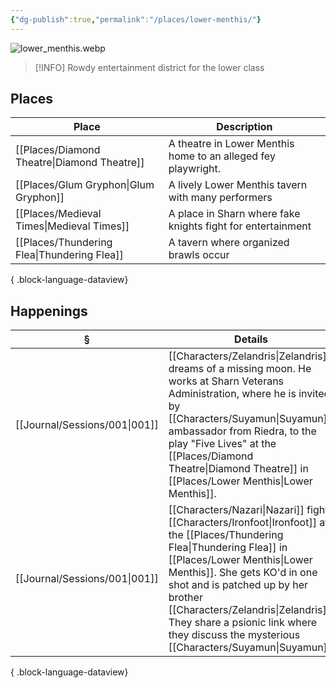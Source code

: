 ```yaml
---
{"dg-publish":true,"permalink":"/places/lower-menthis/"}
---
```


![lower_menthis.webp](/img/user/z_attachments/lower_menthis.webp)
> [!INFO] Rowdy entertainment district for the lower class
## Places
| Place                                          | Description                                                   |
| ---------------------------------------------- | ------------------------------------------------------------- |
| [[Places/Diamond Theatre\|Diamond Theatre]] | A theatre in Lower Menthis home to an alleged fey playwright. |
| [[Places/Glum Gryphon\|Glum Gryphon]]       | A lively Lower Menthis tavern with many performers            |
| [[Places/Medieval Times\|Medieval Times]]   | A place in Sharn where fake knights fight for entertainment   |
| [[Places/Thundering Flea\|Thundering Flea]] | A tavern where organized brawls occur                         |

{ .block-language-dataview}
## Happenings
| §                                | Details                                                                                                                                                                                                                            |
| -------------------------------- | ---------------------------------------------------------------------------------------------------------------------------------------------------------------------------------------------------------------------------------- |
| [[Journal/Sessions/001\|001]] | [[Characters/Zelandris\|Zelandris]] dreams of a missing moon. He works at Sharn Veterans Administration, where he is invited by [[Characters/Suyamun\|Suyamun]], ambassador from Riedra, to the play "Five Lives" at the [[Places/Diamond Theatre\|Diamond Theatre]] in [[Places/Lower Menthis\|Lower Menthis]].           |
| [[Journal/Sessions/001\|001]] | [[Characters/Nazari\|Nazari]] fights [[Characters/Ironfoot\|Ironfoot]] at the [[Places/Thundering Flea\|Thundering Flea]] in [[Places/Lower Menthis\|Lower Menthis]]. She gets KO'd in one shot and is patched up by her brother [[Characters/Zelandris\|Zelandris]]. They share a psionic link where they discuss the mysterious [[Characters/Suyamun\|Suyamun]]. |

{ .block-language-dataview}